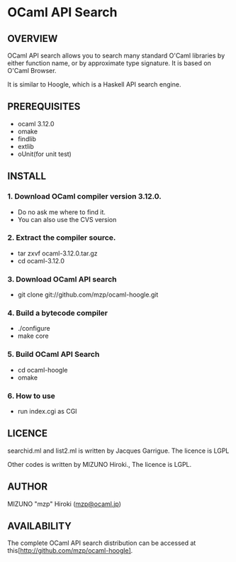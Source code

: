 OCaml API Search
===========================================

OVERVIEW
--------

OCaml API search allows you to search many standard O'Caml libraries
by either function name, or by approximate type signature. It is based
on O'Caml Browser.

It is similar to Hoogle, which is a Haskell API search engine.

PREREQUISITES
-------------

* ocaml 3.12.0
* omake
* findlib
* extlib
* oUnit(for unit test)

INSTALL
-------

### 1. Download OCaml compiler version 3.12.0. ###

* Do no ask me where to find it.
* You can also use the CVS version

### 2. Extract the compiler source. ###

* tar zxvf ocaml-3.12.0.tar.gz
* cd ocaml-3.12.0

### 3. Download OCaml API search ###

* git clone git://github.com/mzp/ocaml-hoogle.git

### 4. Build a bytecode compiler ###

* ./configure
* make core

### 5. Build OCaml API Search ###

* cd ocaml-hoogle
* omake

### 6. How to use ###

* run index.cgi as CGI

LICENCE
-------
searchid.ml and list2.ml is written by Jacques Garrigue. The licence is LGPL

Other codes is written by MIZUNO Hiroki., The licence is LGPL.

AUTHOR
------
MIZUNO "mzp" Hiroki (mzp@ocaml.jp)

AVAILABILITY
------------
The complete OCaml API search  distribution can be accessed at this[http://github.com/mzp/ocaml-hoogle].
